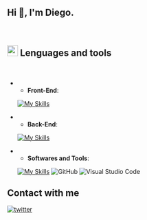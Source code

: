 ## Hi 👋, I'm Diego. 
<br>

## <img src="https://media2.giphy.com/media/QssGEmpkyEOhBCb7e1/giphy.gif?cid=ecf05e47a0n3gi1bfqntqmob8g9aid1oyj2wr3ds3mg700bl&rid=giphy.gif" width ="25"><b> Lenguages and tools</b>
<br>

- - **Front-End**:

   [![My Skills](https://skillicons.dev/icons?i=html,css,bootstrap&theme=light)](https://skillicons.dev)

- - **Back-End**:
    
   [![My Skills](https://skillicons.dev/icons?i=javascript,java,nodejs&theme=light)](https://skillicons.dev)
- - **Softwares and Tools**:
  
   [![My Skills](https://skillicons.dev/icons?i=git,github&theme=light)](https://skillicons.dev)
   ![GitHub](https://img.shields.io/badge/github-%23121011.svg?style=for-the-badge&logo=github&logoColor=white)
   ![Visual Studio Code](https://img.shields.io/badge/Visual%20Studio%20Code-0078d7.svg?style=for-the-badge&logo=visual-studio-code&logoColor=white)
  

## Contact with me

<a href="https://x.com/diiego192" target="_blank">
<img src=https://img.shields.io/badge/twitter-%2300acee.svg?color=1DA1F2&style=for-the-badge&logo=twitter&logoColor=white alt=twitter style="margin-bottom: 5px;" />


